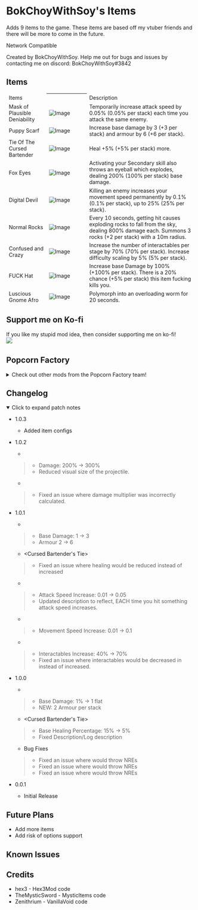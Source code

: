 # BokChoyWithSoy's Items

Adds 9 items to the game. These items are based off my vtuber friends and there will be more to come in the future.

Network Compatible

Created by BokChoyWithSoy. Help me out for bugs and issues by contacting me on discord: BokChoyWithSoy#3842
  
## Items

<table>
<thead>  
  <tr>
    <td>Items</td>
    <th>&nbsp;&nbsp;&nbsp;&nbsp;&nbsp;&nbsp;&nbsp;&nbsp;&nbsp;&nbsp;&nbsp;&nbsp;&nbsp;&nbsp;&nbsp;&nbsp;&nbsp;&nbsp;&nbsp;&nbsp;&nbsp;&nbsp;&nbsp;&nbsp;&nbsp;</th>
    <td>Description</td>
  </tr>
  <tr>
    <td>Mask of Plausible Deniability</td>
    <td><img src="https://media.discordapp.net/attachments/399901440023330816/1067797052978888735/Cali.png" alt="Image" width="100" height="100"></td>
    <td>Temporarily increase attack speed by 0.05% (0.05% per stack) each time you attack the same enemy.<br></td>
  </tr>
  <tr>
    <td>Puppy Scarf</td>
    <td><img src="https://media.discordapp.net/attachments/399901440023330816/1067797053469642753/Derrick.png" alt="Image" width="100" height="100"></td>
    <td>Increase base damage by 3 (+3 per stack) and armour by 6 (+6 per stack).<br></td>
  </tr>
  <tr>
    <td>Tie Of The Cursed Bartender</td>
    <td><img src="https://media.discordapp.net/attachments/399901440023330816/1067797053704503427/Jasper.png" alt="Image" width="100" height="100"></td>
    <td>Heal +5% (+5% per stack) more.</td>
  </tr>
  <tr>
    <td>Fox Eyes</td>
    <td><img src="https://media.discordapp.net/attachments/399901440023330816/1067797054480453672/Sol.png" alt="Image" width="100" height="100"></td>
    <td>Activating your Secondary skill also throws an eyeball which explodes, dealing 200% (100% per stack) base damage.</td>
  </tr>
  <tr>
    <td>Digital Devil</td>
    <td><img src="https://media.discordapp.net/attachments/399901440023330816/1067797052723056740/Blue.png" alt="Image" width="100" height="100"></td>
    <td>Killing an enemy increases your movement speed permanently by 0.1% (0.1% per stack), up to 25% (25% per stack).</td>
  </tr>
  <tr>
    <td>Normal Rocks</td>
    <td><img src="https://media.discordapp.net/attachments/399901440023330816/1067797053968764988/Kise.png" alt="Image" width="100" height="100"></td>
    <td>Every 10 seconds, getting hit causes exploding rocks to fall from the sky, dealing 800% damage each. Summons  3 rocks (+2 per stack) with a 10m radius.</td>
  </tr>
  <tr>
    <td>Confused and Crazy</td>
    <td><img src="https://media.discordapp.net/attachments/399901440023330816/1067797053205385247/Confused.png" alt="Image" width="100" height="100"></td>
    <td>Increase the number of interactables per stage by 70% (70% per stack). Increase difficulty scaling by 5% (5% per stack).</td>
  </tr>
  <tr>
    <td>FUCK Hat</td>
    <td><img src="https://media.discordapp.net/attachments/399901440023330816/1067797057030590564/Yihnie.png" alt="Image" width="100" height="100"></td>
    <td>Increase base Damage by 100% (+100% per stack). There is a 20% chance (+5% per stack) this item fucking kills you.</td>
  </tr>
  <tr>
    <td>Luscious Gnome Afro</td>
    <td><img src="https://media.discordapp.net/attachments/399901440023330816/1067797054228791416/Nate.png" alt="Image" width="100" height="100"></td>
    <td>Polymorph into an overloading worm for 20 seconds.</td>
  </tr>
</tbody>
</table>

## Support me on Ko-fi
If you like my stupid mod idea, then consider supporting me on ko-fi! <br>
<a href="https://ko-fi.com/bokchoywithsoy">
<img src="https://media.discordapp.net/attachments/399901440023330816/952862894721208330/download.png"><br>
</a>

## Popcorn Factory

<details>
<summary>Check out other mods from the Popcorn Factory team!</summary>

<div>
    <a href="https://thunderstore.io/package/PopcornFactory/Wisp_WarframeSurvivorMod/">
      <img width="130" src="https://gcdn.thunderstore.io/live/repository/icons/PopcornFactory-Wisp_WarframeSurvivorMod-3.0.5.png.128x128_q95.png"/>
      <p>Wisp Warframe (Popcorn Factory)</p>
    </a>
</div>
<div>
    <a href="https://thunderstore.io/package/PopcornFactory/DarthVaderMod/">
      <img width="130" src="https://user-images.githubusercontent.com/93917577/180753359-4906ca0b-6ce5-4ff7-9962-bdec3329682c.png"/>
      <p>Darth Vader Mod (Popcorn Factory)</p>
    </a>
</div>
<div>
    <a href="https://thunderstore.io/package/PopcornFactory/DittoMod/">
        <img src="https://user-images.githubusercontent.com/93917577/168004690-23b6d040-5f89-4b62-916b-c40d774bff02.png"><br>
        <p>DittoMod (TeaL)</p>
    </a>
</div>
<div>
    <a href="https://thunderstore.io/package/PopcornFactory/ShigarakiMod/">
        <img src="https://user-images.githubusercontent.com/93917577/168004591-39480a52-c7fe-4962-997f-cd9460bb4d4a.png"><br>
        <p>ShigarakiMod (TeaL)</p>
    </a>
</div>
<div>
    <a href="https://thunderstore.io/package/TeaL/DekuMod/">
        <img src="https://cdn.discordapp.com/attachments/399901440023330816/960043614036168784/TeaL-DekuMod-3.1.1.png.128x128_q95.png"><br>
        <p>DekuMod (TeaL)</p>
    </a>
</div>
<div>
    <a href="https://thunderstore.io/package/Ethanol10/Ganondorf_Mod/">
        <img src="https://cdn.discordapp.com/attachments/399901440023330816/960043613428011079/Ethanol10-Ganondorf_Mod-2.1.5.png.128x128_q95.png"><br>
        <p>Ganondorf Mod (Ethanol 10)</p>
    </a>
</div>
<div>
    <a href="https://thunderstore.io/package/BokChoyWithSoy/Phoenix_Wright_Mod/">
        <img src="https://cdn.discordapp.com/attachments/399901440023330816/960054458790850570/BokChoyWithSoy-Phoenix_Wright_Mod-1.6.2.png.128x128_q95.png"><br>
        <p>Phoenix Wright Mod (BokChoyWithSoy)</p>
    </a>
</div>
<div>
    <a href="https://thunderstore.io/package/PopcornFactory/Rimuru_Tempest_Mod/">
        <img width="130" src="https://raw.githubusercontent.com/Ethanol10/rimuru-tempest-ror2/master/ReleaseFolder/Icon.png"><br>
        <p>Rimuru Tempest Mod (Popcorn Factory)</p>
    </a>
</div>
<div>
    <a href="https://thunderstore.io/package/PopcornFactory/Arsonist_Mod//">
        <img width="130" src="https://gcdn.thunderstore.io/live/repository/icons/PopcornFactory-Arsonist_Mod-1.0.4.png.128x128_q95.jpg"><br>
        <p>Arsonist Mod (Popcorn Factory)</p>
    </a>
</div>

</details>

## Changelog

<details open>
  <summary>Click to expand patch notes</summary>

- 1.0.3
	- Added item configs

- 1.0.2
	- <Fox Eyes>
	>+ Damage: 200% -> 300%
	>+ Reduced visual size of the projectile.

	- <FUCK Hat>
	>+ Fixed an issue where damage multiplier was incorrectly calculated.

- 1.0.1
	- <Puppy Scarf>
	>+ Base Damage: 1 -> 3
	>+ Armour 2 -> 6

	- <Cursed Bartender's Tie>
	>+ Fixed an issue where healing would be reduced instead of increased

	- <Mask of Plausible Deniability>
	>+ Attack Speed Increase: 0.01 -> 0.05
	>+ Updated description to reflect, EACH time you hit something attack speed increases.

	- <Digital Devil>
	>+ Movement Speed Increase: 0.01 -> 0.1

	- <Confused and Crazy>
	>+ Interactables Increase: 40% -> 70%
	>+ Fixed an issue where interactables would be decreased in instead of increased.
	
- 1.0.0
	- <Puppy Scarf>
	>+ Base Damage: 1% -> 1 flat
	>+ NEW: 2 Armour per stack

	- <Cursed Bartender's Tie>
	>+ Base Healing Percentage: 15% -> 5%
	>+ Fixed Description/Log description

	- Bug Fixes
	>+ Fixed an issue where <Mask of Plausible Deniability> would throw NREs
	>+ Fixed an issue where <Fox Eyes> would throw NREs
	>+ Fixed an issue where <Normal Rocks> would throw NREs

- 0.0.1
	- Initial Release
</details>
 
## Future Plans
- Add more items
- Add risk of options support

## Known Issues

## Credits
- hex3 - Hex3Mod code
- TheMysticSword - MysticItems code
- Zenithrium - VanillaVoid code